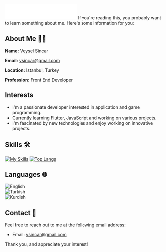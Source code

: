 <img src="profile_bg.svg"></img>
If you're reading this, you probably want to learn something about me. Here's some information for you:

## About Me 👨‍💻
**Name:** Veysel Sincar

**Email:** vsincar@gmail.com

**Location:** Istanbul, Turkey

**Profession:** Front End Developer

## Interests 
- I'm a passionate developer interested in application and game programming.
- Currently learning Flutter, JavaScript and working on various projects.
- I'm fascinated by new technologies and enjoy working on innovative projects.

## Skills 🛠️

[![My Skills](https://skillicons.dev/icons?i=js,html,css,flutter,figma,ps,xd)](https://skillicons.dev)
[![Top Langs](https://github-readme-stats.vercel.app/api/top-langs/?username=anuraghazra&layout=compact)](https://github.com/anuraghazra/github-readme-stats)

## Languages 🌐
![English](https://img.shields.io/badge/English-B1-green)  
![Turkish](https://img.shields.io/badge/Turkish-C1-blue)  
![Kurdish](https://img.shields.io/badge/Kurdish-B1-green)  

## Contact 📧
Feel free to reach out to me at the following email address:
- Email: vsincar@gmail.com

Thank you, and appreciate your interest!

